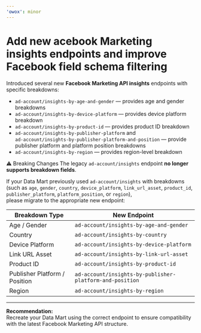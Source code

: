 ```yaml
---
'owox': minor
---
```


# Add new acebook Marketing insights endpoints and improve Facebook field schema filtering

Introduced several new **Facebook Marketing API insights** endpoints with specific breakdowns:

- `ad-account/insights-by-age-and-gender` — provides age and gender breakdowns  
- `ad-account/insights-by-device-platform` — provides device platform breakdown  
- `ad-account/insights-by-product-id` — provides product ID breakdown  
- `ad-account/insights-by-publisher-platform` and  
  `ad-account/insights-by-publisher-platform-and-position` — provide publisher platform and platform position breakdowns  
- `ad-account/insights-by-region` — provides region-level breakdown  

⚠️ Breaking Changes
The legacy `ad-account/insights` endpoint **no longer supports breakdown fields**.

If your Data Mart previously used `ad-account/insights` with breakdowns (such as `age`, `gender`, `country`, `device_platform`, `link_url_asset`, `product_id`, `publisher_platform`, `platform_position`, or `region`),  
please migrate to the appropriate new endpoint:

| Breakdown Type | New Endpoint |
|-----------------|---------------|
| Age / Gender | `ad-account/insights-by-age-and-gender` |
| Country | `ad-account/insights-by-country` |
| Device Platform | `ad-account/insights-by-device-platform` |
| Link URL Asset | `ad-account/insights-by-link-url-asset` |
| Product ID | `ad-account/insights-by-product-id` |
| Publisher Platform / Position | `ad-account/insights-by-publisher-platform-and-position` |
| Region | `ad-account/insights-by-region` |

---

**Recommendation:**  
Recreate your Data Mart using the correct endpoint to ensure compatibility with the latest Facebook Marketing API structure.

